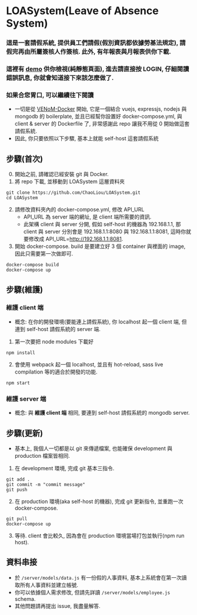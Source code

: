 # LOASystem(Leave of Absence System)

### 這是一套請假系統, 提供員工們請假(假別資訊都依據勞基法規定), 請假完再由所屬簽核人作簽核. 此外, 有年報表與月報表供你下載.
### 這裡有 [demo](https://chaoliou.github.io/) 供你檢視(純靜態頁面), 進去請直接按 LOGIN, 仔細閱讀錯誤訊息, 你就會知道接下來該怎麼做了.

### 如果合您胃口, 可以繼續往下閱讀
- 一切是從 [VENoM-Docker](https://github.com/jamesaud/VENoM-Docker/) 開始, 它是一個結合 vuejs, expressjs, nodejs 與 mongodb 的 boilerplate, 並且已經幫你設置好 docker-compose.yml, 與 client & server 的 Dockerfile 了, 非常感謝此 repo 讓我不用從 0 開始做這套請假系統.
- 因此, 你只要依照以下步驟, 基本上就能 self-host 這套請假系統

## 步驟(首次)
0. 開始之前, 請確認已經安裝 git 與 Docker.
1. 將 repo 下載, 並移動到 LOASystem 這層資料夾
```
git clone https://github.com/ChaoLiou/LOASystem.git
cd LOASystem
```
2. 請修改資料夾內的 docker-compose.yml, 修改 API_URL
   - API_URL 為 server 端的網址, 是 client 端所需要的資訊.
   - 此架構 client 與 server 分開, 假如 self-host 的機器為 192.168.1.1, 那 client 與 server 分別會是 192.168.1.1:8080 與 192.168.1.1:8081, 這時你就要修改成 API_URL=http://192.168.1.1:8081.
3. 開始 docker-compose. build 是要建立好 3 個 container 與裡面的 image, 因此只需要第一次做即可.
```
docker-compose build
docker-compose up
```

## 步驟(維護)
### 維護 client 端
- 概念: 在你的開發環境(要能連上請假系統), 你 localhost 起一個 client 端, 但連到 self-host 請假系統的 server 端.
1. 第一次要把 node modules 下載好
```
npm install
```
2. 會使用 webpack 起一個 localhost, 並且有 hot-reload, sass live compilation 等的適合於開發的功能.
```
npm start
```

### 維護 server 端
- 概念: 與 **維護 client 端** 相同, 要連到 self-host 請假系統的 mongodb server.

## 步驟(更新)
- 基本上, 我個人一切都是以 git 來傳遞檔案, 也能確保 development 與 production 檔案皆相同.
1. 在 development 環境, 完成 git 基本三指令.
```
git add .
git commit -m "commit message"
git push
```
2. 在 production 環境(aka self-host 的機器), 完成 git 更新指令, 並重跑一次 docker-compose.
```
git pull
docker-compose up
```
3. 等待. client 會比較久, 因為會在 production 環境當場打包並執行(npm run host).

## 資料串接
- 於 `/server/models/data.js` 有一份假的人事資料, 基本上系統會在第一次讀取所有人事資料並建立帳號.
- 你可以依據個人需求修改, 但請先詳讀 `/server/models/employee.js` schema. 
- 其他問題請再提出 issue, 我盡量解答.
